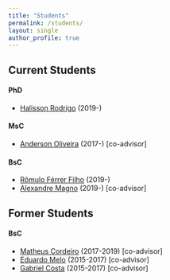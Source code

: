 ```yaml
---
title: "Students"
permalink: /students/
layout: single
author_profile: true
---
```


## Current Students

#### PhD

<ul>
  <li style="text-align:left"><a href="https://www.linkedin.com/in/halisson-rodrigo-7b803651/">Halisson Rodrigo</a> (2019-)</li>
</ul>

#### MsC

<ul>
  <li style="text-align:left"><a href="https://www.linkedin.com/in/anderson-oliveira-b65099133/">Anderson Oliveira</a> (2017-) [co-advisor]</li>
</ul>

#### BsC

<ul>
  <li style="text-align:left"><a href="https://www.linkedin.com/in/romulofff/">Rômulo Férrer Filho</a> (2019-)</li>
  <li style="text-align:left"><a href="https://github.com/magnomont12">Alexandre Magno</a> (2019-) [co-advisor]</li>
</ul>


## Former Students

#### BsC

<ul>
  <li style="text-align:left"><a href="https://www.linkedin.com/in/matheus-cordeiro-453373ba/">Matheus Cordeiro</a> (2017-2019) [co-advisor]</li>
  <li style="text-align:left"><a href="https://www.linkedin.com/in/eduardo-melo-braga/">Eduardo Melo</a> (2015-2017) [co-advisor]</li>
  <li style="text-align:left"><a href="https://www.linkedin.com/in/gabriel-costa-b7a056125/">Gabriel Costa</a> (2015-2017) [co-advisor]</li>
</ul>
